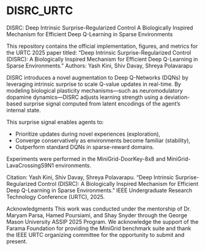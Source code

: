 # DISRC_URTC
DISRC: Deep Intrinsic Surprise-Regularized Control
A Biologically Inspired Mechanism for Efficient Deep Q-Learning in Sparse Environments

This repository contains the official implementation, figures, and metrics for the URTC 2025 paper titled:
“Deep Intrinsic Surprise-Regularized Control (DISRC): A Biologically Inspired Mechanism for Efficient Deep Q-Learning in Sparse Environments.”
Authors: Yash Kini, Shiv Davay, Shreya Polavarapu

DISRC introduces a novel augmentation to Deep Q-Networks (DQNs) by leveraging intrinsic surprise to scale Q-value updates in real-time. By modeling biological plasticity mechanisms—such as neuromodulatory dopamine dynamics—DISRC adjusts learning strength using a deviation-based surprise signal computed from latent encodings of the agent’s internal state.

This surprise signal enables agents to:

  - Prioritize updates during novel experiences (exploration),
  - Converge conservatively as environments become familiar (stability),
  - Outperform standard DQNs in sparse-reward domains.

Experiments were performed in the MiniGrid-DoorKey-8x8 and MiniGrid-LavaCrossingS9N1 environments.

Citation:
Yash Kini, Shiv Davay, Shreya Polavarapu. 
“Deep Intrinsic Surprise-Regularized Control (DISRC): A Biologically Inspired Mechanism for Efficient Deep Q-Learning in Sparse Environments.” 
IEEE Undergraduate Research Technology Conference (URTC), 2025.

Acknowledgments
This work was conducted under the mentorship of Dr. Maryam Parsa, Hamed Poursiami, and Shay Snyder through the George Mason University ASSIP 2025 Program.
We acknowledge the support of the Farama Foundation for providing the MiniGrid benchmark suite and thank the IEEE URTC organizing committee for the opportunity to submit and present.
